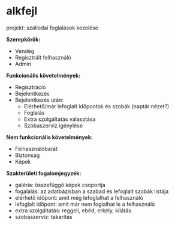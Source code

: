 # alkfejl

projekt: szállodai foglalások kezelése

**Szerepkörök:**

- Vendég
- Regisztrált felhasználó
- Admin

**Funkcionális követelmények:**

- Regisztráció
- Bejelentkezés
- Bejelentkezés után:
    - Elérhető/már lefoglalt időpontok és szobák (naptár nézet?)
    - Foglalás
    - Extra szolgáltatás választása
    - Szobaszervíz igénylése
   
**Nem funkcionális követelmények:**

- Felhasználóbarát
- Biztonság
- Képek

**Szakterületi fogalomjegyzék:**

- galéria: összefüggő képek csoportja
- fogalalás: az adatbázisban a szabad és lefoglalt szobák listája
- elérhető időpont: amit még lefoglalhat a felhasználó
- lefoglalt időpont: amit már nem foglalhat le a felhasználó
- extra szolgáltatás: reggeli, ebéd, erkély, kilátás
- szobaszervíz: takarítás

